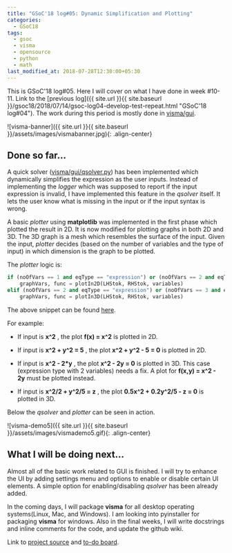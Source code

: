 ```yaml
---
title: "GSoC'18 log#05: Dynamic Simplification and Plotting"
categories:
  - GSoC18
tags:
  - gsoc
  - visma
  - opensource
  - python
  - math
last_modified_at: 2018-07-28T12:30:00+05:30
---
```



This is GSoC'18 log#05. Here I will cover on what I have done in week #10-11. Link to the [previous log]({{ site.url }}{{ site.baseurl }}/gsoc18/2018/07/14/gsoc-log04-develop-test-repeat.html "GSoC'18 log#04"). The work during this period is mostly done in [visma/gui](https://github.com/aerospaceresearch/visma/blob/master/visma/gui).

![visma-banner]({{ site.url }}{{ site.baseurl }}/assets/images/vismabanner.jpg){: .align-center}

## Done so far...

A quick solver ([visma/gui/qsolver.py](https://github.com/aerospaceresearch/visma/blob/master/visma/gui/qsolver.py)) has been implemented which dynamically simplifies the expression as the user inputs. Instead of implementing the _logger_ which was supposed to report if the input expression is invalid, I have implemented this feature in the _qsolver_ itself. It lets the user know what is missing in the input or if the input syntax is wrong.

A basic _plotter_ using **matplotlib** was implemented in the first phase which plotted the result in 2D. It is now modified for plotting graphs in both 2D and 3D. The 3D graph is a mesh which resembles the surface of the input. Given the input, _plotter_ decides (based on the number of variables and the type of input) in which dimension is the graph to be plotted.

The _plotter_ logic is:

```python
if (noOfVars == 1 and eqType == "expression") or (noOfVars == 2 and eqType == "equation"):
    graphVars, func = plotIn2D(LHStok, RHStok, variables)
elif (noOfVars == 2 and eqType == "expression") or (noOfVars == 3 and eqType == "equation"):
    graphVars, func = plotIn3D(LHStok, RHStok, variables)
```
The above snippet can be found [here](https://github.com/aerospaceresearch/visma/blob/4476efceddabb7e543332e377062e8d166591844/visma/gui/plotter.py#L22).

For example:

- If input is **x^2** , the plot **f(x) = x^2** is plotted in 2D.


- If input is **x^2 + y^2 = 5** , the plot **x^2 + y^2 - 5 = 0** is plotted in 2D.


- If input is **x^2 - 2*y** , the plot **x^2 - 2y = 0** is plotted in 3D. This case (expression type with 2 variables) needs a fix. A plot for **f(x,y) = x^2 - 2y** must be plotted instead.


- If input is **x^2/2 + y^2/5 = z** , the plot **0.5x^2 + 0.2y^2/5 - z = 0** is plotted in 3D.

Below the _qsolver_ and _plotter_ can be seen in action.

![visma-demo5]({{ site.url }}{{ site.baseurl }}/assets/images/vismademo5.gif){: .align-center}

## What I will be doing next...

Almost all of the basic work related to GUI is finished. I will try to enhance the UI by adding settings menu and options to enable or disable certain UI elements. A simple option for enabling/disabling _qsolver_ has been already added.

In the coming days, I will package **visma** for all desktop operating systems(Linux, Mac, and Windows). I am looking into pyinstaller for packaging **visma** for windows. Also in the final weeks, I will write docstrings and inline comments for the code, and update the github wiki.

Link to [project source](https://github.com/aerospaceresearch/visma "visma") and [to-do board](https://github.com/aerospaceresearch/visma/projects/1 "Project Progress").
